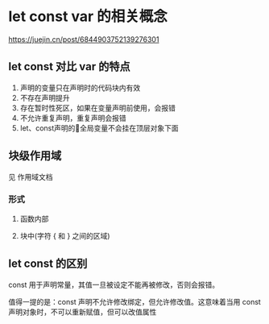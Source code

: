
# let const var 的相关概念

<https://juejin.cn/post/6844903752139276301>

## let const 对比 var 的特点

1. 声明的变量只在声明时的代码块内有效
2. 不存在声明提升
3. 存在暂时性死区，如果在变量声明前使用，会报错
4. 不允许重复声明，重复声明会报错
5. let、const声明的全局变量不会挂在顶层对象下面

## 块级作用域

见 作用域文档

### 形式

1. 函数内部

2. 块中(字符 { 和 } 之间的区域)

## let const 的区别

const 用于声明常量，其值一旦被设定不能再被修改，否则会报错。

值得一提的是：const 声明不允许修改绑定，但允许修改值。这意味着当用 const 声明对象时，不可以重新赋值，但可以改值属性

